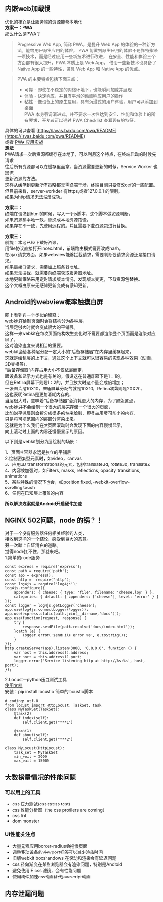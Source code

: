 ## 内嵌web加载慢  
优化的核心是让服务端的资源能够本地化   
**方案一：PWA**   
那么什么是PWA？ 
>Progressive Web App, 简称 PWA，是提升 Web App 的体验的一种新方法，能给用户原生应用的体验。
PWA 能做到原生应用的体验不是靠特指某一项技术，而是经过应用一些新技术进行改进，
在安全、性能和体验三个方面都有很大提升，PWA 本质上是 Web App，
借助一些新技术也具备了 Native App 的一些特性，兼具 Web App 和 Native App 的优点。

>PWA 的主要特点包括下面三点：  
>- 可靠 - 即使在不稳定的网络环境下，也能瞬间加载并展现
>- 体验 - 快速响应，并且有平滑的动画响应用户的操作
>- 粘性 - 像设备上的原生应用，具有沉浸式的用户体验，用户可以添加到桌面  
>PWA 本身强调渐进式，并不要求一次性达到安全、性能和体验上的所有要求，开发者可以通过 PWA Checklist 查看现有的特征。

具体的可以查看 [https://lavas.baidu.com/pwa/README](https://lavas.baidu.com/pwa/README)   
或者 [PWA 应用实战](https://lavas-project.github.io/pwa-book/)  
**想法**  
PWA请求一次后资源都缓存在本地了，可以利用这个特点，在终端启动的时候先请求  
往后所有资源都可以在缓存里面拿，当资源需要更新的时候，Service Worker 也提供  
更新资源的方法。   
这样从缓存到更新所有策略都无需终端干涉，终端目测只要修改cef的一些配置。  
但目前来看，server-workder 有https,或者127.0.0.1 的限制。  
如果为http请求无法注册成功。  

**方案二：**  
终端在请求到html的时候，写入一个js脚本，这个脚本做资源判断，  
如果资源和本地一致，替换成本地资源路径。  
如果存在不一致，先使用远程的。并且需要下载资源包进行替换。    

**方案三：**  
前提：本地已经下载好资源。  
用file协议直接打开index.html，前端路由模式需要改成hash。  
在ajax请求方面，如果webview能够拦截请求，需要判断是请求资源还是接口请求。   
如果是接口请求，需要加上服务器地址。      
如果无法拦截，就需要向终端获取服务器地址。  
本地更新策略采用定时请求版本情况，发现版本变更，下载资源包替换。   
这个大概由原来无感知更新变成有感知更新。    
## Android的webview概率触摸白屏
网上看到的一个类似的解释：  
webkit在绘制页面时会将结构分为各种层，   
当层足够大时就会变成很大的平铺层。  
这样一来webkit在每次页面结构发生变化时不需要都渲染整个页面而是渲染对应层了，  
这对渲染速度来说相当的重要。  
webkit会给各种层分配一定大小的“后备存储器”在内存里缓存起来，  
这就是绘制层的上下文，通过这个上下文就可以很容易的实现各种效果（动画，3D变换等），  
“后备存储器”内存占用大小不仅依层而定，  
跟设备和显示方式也是有关的，假设这在普通屏幕下是1：1的，  
但在Retina屏幕下则是1：2的，并且放大时这个量会成倍增加；  
一张图片是10X10，普通屏幕分配的就是10X10，Retina初始则是20X20。  
这也表明Retina是更加消耗内存的。  
当层很大时，意味着“后备存储器”会消耗更大的内存，为了避免这点，  
webkit并不会绘制一个很大的层来存储一个很大的页面，  
比如说平铺层则会拆分成很多的块来绘制，即尽占用尽可能小的内存，  
只是将可视范围内的那部分渲染出来。  
这就是为什么我们在大页面滚动时会发现下面的内容慢慢显示，  
向上滚动时上面的内容还慢慢显示的原因。

以下则是webkit划分为层绘制的场景：  

1、页面主容器永远是独立的平铺层  
2.绘制密集型元素时，如video，canvas  
3、应用3D transformations的元素，包括translate3d, rotate3d, translateZ  
4、内容被加强时，如Filters, masks, reflections, opacity, transitions, animations  
5、某些特殊的情况下也会，如position:fixed, -webkit-overflow-scrolling:touch  
6、任何在已知层上覆盖的内容  
  
**所以解决方案就是Android开启硬件加速**  
## NGINX 502问题，node 的锅？！  
对于一个没有服务器任何相关经验的人类，  
接收到这样的一个结论，感受到巨大的恶意。  
叕一次踏上自证清白的道路。    
觉得node扛不住，那就来吧。  
1.简单的node服务
```
const express = require('express');
const path = require('path');
const app = express();
const http =  require("http");
const log4js = require('log4js');
log4js.configure({
    appenders: { cheese: { type: 'file', filename: 'cheese.log' } },
    categories: { default: { appenders: ['cheese'], level: 'error' } }
});
const logger = log4js.getLogger('cheese');
app.use(log4js.connectLogger(logger));
app.use(express.static(path.join(__dirname,'docs')));
app.use(function(request, response) {
    try {
        response.sendFile(path.resolve('docs/index.html'));
    }catch (e) {
        logger.error('sendFile error %s', e.toString());
    }
});
http.createServer(app).listen(3000, '0.0.0.0', function () {
    var host = this.address().address;
    var port = this.address().port;
    logger.error('Service listening http at http://%s:%s', host, port);
});
```
2.Locust—python压力测试工具  
[使用文档](https://docs.locust.io/en/stable/what-is-locust.html)  
安装：pip install locustio
简单的locustio脚本  
```
# coding: utf-8
from locust import HttpLocust, TaskSet, task  
class MyTaskSet(TaskSet):
    @task(2)
    def index(self):
        self.client.get("***1")

    @task(1)
    def about(self):
        self.client.get("***2")

class MyLocust(HttpLocust):
    task_set = MyTaskSet
    min_wait = 5000
    max_wait = 15000
```


## 大数据量情况的性能问题 
### 可以用上的工具
- css 压力测试(css stress test)
- css 性能分析器（the css profilers are coming）    
- css lint  
- dom monster
### UI性能关注点  
- 大量元素应用border-radius会拖慢页面
- 调整移动设备的viewport标签可以减少渲染时间  
- 旧版webkit boxshandows 在滚动和渲染会有延迟问题  
- css 径向渐变在某些浏览器会有渲染问题，特别是Android
- 避免使用IE css 滤镜，会有性能问题  
- 使用硬件加速css动画替代javascript动画  
## 内存泄漏问题  
